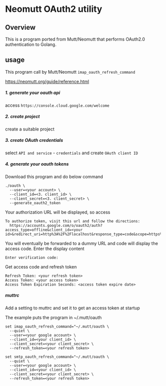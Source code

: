 # Neomutt OAuth2 utility

## Overview

This is a program ported from Mutt/Neomutt that performs OAuth2.0 authentication to Golang.


## usage

This program call by Mutt/Neomutt `imap_oauth_refresh_command`

https://neomutt.org/guide/reference.html

##### 1. generate your oauth api 

access `https://console.cloud.google.com/welcome`

##### 2. create project

create a suitable project

##### 3. create OAuth credentials

select `API and service` - `credentials` and create `OAuth client ID`

##### 4. generate your oauth tokens

Download this program and do below command

```
./oauth \
  --user=<your account> \
  --client_id=<3. client_id> \ 
  --client_secret=<3. client_secret> \
  --generate_oauth2_token
```

Your authorization URL will be displayed, so access

```
To authorize token, visit this url and follow the directions:
  https://accounts.google.com/o/oauth2/auth?access_type=offline&client_id=<your id>&redirect_uri=http%3A%2F%2Flocalhost&response_type=code&scope=https%3A%2F%2Fmail.google.com%2F&state=XVlBzgbaiCMRAjWw
```

You will eventually be forwarded to a dummy URL and code will display the access code. Enter the display content

```
Enter verification code:
```


Get access code and refresh token

```
Refresh Token: <your refresh token>
Access Token: <your access token>
Access Token Expiration Seconds: <access token expire date> 
```

##### muttrc

Add a setting to muttrc and set it to get an access token at startup


The example puts the program in ~/.mutt/oauth

```
set imap_oauth_refresh_command="~/.mutt/oauth \
  --quiet \
  --user=<your google account> \
  --client_id=<your client_id> \
  --client_secret=<your client_secret> \
  --refresh_token=<your refresh token> 

set smtp_oauth_refresh_command="~/.mutt/oauth \
  --quiet \
  --user=<your google account> \
  --client_id=<your client_id> \
  --client_secret=<your client_secret> \
  --refresh_token=<your refresh token> 
```


